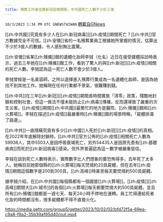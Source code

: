 ```yaml
---
title: 殯葬工作者估算新冠疫情期間，中共國死亡人數不少於三億
---
```

`10/3/2023 1:34 PM UTC GNEWSTAIWAN` [轉載自GNews](https://gnews.org/articles/1775126)



[[zh:中共國]]究竟有多少人在[[zh:新冠病毒]][[zh:疫情]]期間死亡？[[zh:中共]]官方數據完全不可信。[[zh:安徽]]省的一名殯葬業員工根據她所掌握的情況，估算出不少於3億人的數據，令人感到無比震驚。  

[[zh:安徽]]省某[[zh:殯儀]]館的遺體化妝師李狨（化名）近日在接受媒體採訪時表示，過去三年她在[[zh:殯儀]]館工作，看到了驚人的與[[zh:新冠]][[zh:疫情]]相關的死亡人數。李狨認為這一死亡人數不會少於3億人。

  

李狨曾經是一名美容師，之所以選擇進入殯葬行業成為一名遺體化妝師，是因為她找不到其他工作。她稱現在任何行業都不景氣，很難賺到錢。

  

[[zh:中共]]在三年[[zh:新冠]][[zh:疫情]]期間長時間實施「清零」政策，殘酷地封鎖和控制社會。但這一做法不僅未能防止[[zh:病毒]]傳播，反而還導致了嚴重的次生災害。[[zh:疫情]]期間[[zh:中共國]]最繁忙的地方是醫院、[[zh:殯儀]]館和[[zh:火葬場]]。李狨在描述[[zh:疫情]]最嚴重時[[zh:殯儀]]館的場景時稱，「屍體排滿了路邊」。

  

[[zh:中共]]一直隱瞞究竟有多少[[zh:中國]]人死於[[zh:新冠]][[zh:疫情]]的真相。在2022年年底解除封鎖時，[[zh:中共]]官方公佈的[[zh:疫情]]相關死亡人數為59938人，其中5503人是因呼吸衰竭死亡，另外54435人是因原先患有[[zh:基礎疾病]]而死於[[zh:新冠病毒]]感染。但外界普遍認為這一數字被嚴重低估。

  

李狨在談到死亡人數時表示，實際數字比人們想象的要恐怖得多，去年死了太多人。她稱目前她那個縣的[[zh:火葬場]]每天焚燒約20具屍體，但在去年[[zh:疫情]]期間這個數字是200到300具，[[zh:高峰]]時甚至每天要焚燒約500具屍體。

  

據李狨介紹，在[[zh:中共國]]每個縣都有一個國營[[zh:火葬場]]。[[zh:疫情]][[zh:高峰]]期間大[[zh:城市]]的各個[[zh:火葬場]]每天都要焚燒大約500具屍體。並且所有[[zh:殯儀]]館都是一週七天、每天24小時不停地在運轉。員工忙得連給死者化妝的時間都沒有，很多屍體都不得不直接火化。


https://media.gettr.com/group5/getter/2023/10/02/02/bfd72f5a-69ea-c9a8-f9a2-35b39af95d40/out.mp4
 
